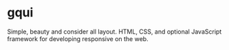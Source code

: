# gqui
Simple, beauty and consider all layout. HTML, CSS, and optional JavaScript framework for developing responsive  on the web.
